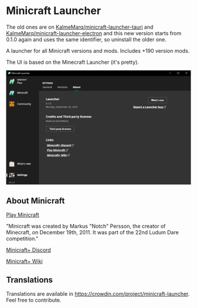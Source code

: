 # Minicraft Launcher
The old ones are on [KalmeMarq/minicraft-launcher-tauri](https://github.com/KalmeMarq/minicraft-launcher-tauri) and [KalmeMarq/minicraft-launcher-electron](https://github.com/KalmeMarq/minicraft-launcher-electron) and this new version starts from 0.1.0 again and uses the same identifier, so uninstall the older one.

A launcher for all Minicraft versions and mods. Includes +190 version mods.

The UI is based on the Minecraft Launcher (it's pretty).

![about](./docs/about.png)


## About Minicraft
[Play Minicraft](https://playminicraft.com/)

"Minicraft was created by Markus "Notch" Persson, the creator of Minecraft, on December 19th, 2011. It was part of the 22nd Ludum Dare competition."

[Minicraft+ Discord](https://discord.gg/SMKCVuj)


[Minicraft+ Wiki](https://minicraft.fandom.com/wiki/Minicraft%2B)

## Translations

Translations are available in https://crowdin.com/project/minicraft-launcher. Feel free to contribute.